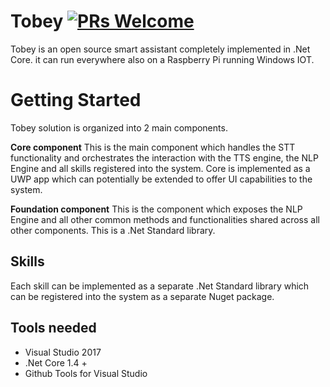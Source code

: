 # Tobey [![PRs Welcome](https://img.shields.io/badge/PRs-welcome-brightgreen.svg?style=flat-square)](http://makeapullrequest.com)

Tobey is an open source smart assistant completely implemented in .Net Core. it can run everywhere also on a Raspberry Pi running Windows IOT.

# Getting Started

Tobey solution is organized into 2 main components.

**Core component**
This is the main component which handles the STT functionality and orchestrates the interaction with the TTS engine, the NLP Engine and all skills registered into the system. Core is implemented as a UWP app which can potentially be extended to offer UI capabilities to the system.

**Foundation component**
This is the component which exposes the NLP Engine and all other common methods and functionalities shared across all other components. This is a .Net Standard library. 

## Skills
Each skill can be implemented as a separate .Net Standard library which can be registered into the system as a separate Nuget package.  




## Tools needed

- Visual Studio 2017
- .Net Core 1.4 +
- Github Tools for Visual Studio




